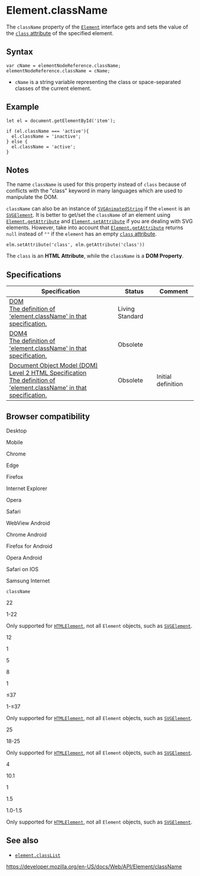# Element.className

The `className` property of the [`Element`](../element) interface gets and sets the value of the [`class` attribute](https://developer.mozilla.org/en-US/docs/Web/HTML/Global_attributes/class) of the specified element.

## Syntax

    var cName = elementNodeReference.className;
    elementNodeReference.className = cName;

- `cName` is a string variable representing the class or space-separated classes of the current element.

## Example

    let el = document.getElementById('item');

    if (el.className === 'active'){
      el.className = 'inactive';
    } else {
      el.className = 'active';
    }

## Notes

The name `className` is used for this property instead of `class` because of conflicts with the "class" keyword in many languages which are used to manipulate the DOM.

`className` can also be an instance of [`SVGAnimatedString`](../svganimatedstring) if the `element` is an [`SVGElement`](../svgelement). It is better to get/set the `className` of an element using [`Element.getAttribute`](getattribute) and [`Element.setAttribute`](setattribute) if you are dealing with SVG elements. However, take into account that [`Element.getAttribute`](getattribute) returns `null` instead of `""` if the `element` has an empty [`class` attribute](https://developer.mozilla.org/en-US/docs/Web/HTML/Global_attributes/class).

    elm.setAttribute('class', elm.getAttribute('class'))

The `class` is an **HTML Attribute**, while the `className` is a **DOM Property**.

## Specifications

<table><thead><tr class="header"><th>Specification</th><th>Status</th><th>Comment</th></tr></thead><tbody><tr class="odd"><td><a href="https://dom.spec.whatwg.org/#dom-element-classname">DOM<br />
<span class="small">The definition of 'element.className' in that specification.</span></a></td><td><span class="spec-living">Living Standard</span></td><td></td></tr><tr class="even"><td><a href="https://www.w3.org/TR/dom/#dom-element-classname">DOM4<br />
<span class="small">The definition of 'element.className' in that specification.</span></a></td><td><span class="spec-obsolete">Obsolete</span></td><td></td></tr><tr class="odd"><td><a href="https://www.w3.org/TR/DOM-Level-2-HTML/html.html#ID-95362176">Document Object Model (DOM) Level 2 HTML Specification<br />
<span class="small">The definition of 'element.className' in that specification.</span></a></td><td><span class="spec-obsolete">Obsolete</span></td><td>Initial definition</td></tr></tbody></table>

## Browser compatibility

Desktop

Mobile

Chrome

Edge

Firefox

Internet Explorer

Opera

Safari

WebView Android

Chrome Android

Firefox for Android

Opera Android

Safari on IOS

Samsung Internet

`className`

22

1-22

Only supported for [`HTMLElement`](https://developer.mozilla.org/docs/Web/API/HTMLElement), not all `Element` objects, such as [`SVGElement`](https://developer.mozilla.org/docs/Web/API/SVGElement).

12

1

5

8

1

≤37

1-≤37

Only supported for [`HTMLElement`](https://developer.mozilla.org/docs/Web/API/HTMLElement), not all `Element` objects, such as [`SVGElement`](https://developer.mozilla.org/docs/Web/API/SVGElement).

25

18-25

Only supported for [`HTMLElement`](https://developer.mozilla.org/docs/Web/API/HTMLElement), not all `Element` objects, such as [`SVGElement`](https://developer.mozilla.org/docs/Web/API/SVGElement).

4

10.1

1

1.5

1.0-1.5

Only supported for [`HTMLElement`](https://developer.mozilla.org/docs/Web/API/HTMLElement), not all `Element` objects, such as [`SVGElement`](https://developer.mozilla.org/docs/Web/API/SVGElement).

## See also

- [`element.classList`](classlist)

<a href="https://developer.mozilla.org/en-US/docs/Web/API/Element/className" class="_attribution-link">https://developer.mozilla.org/en-US/docs/Web/API/Element/className</a>
